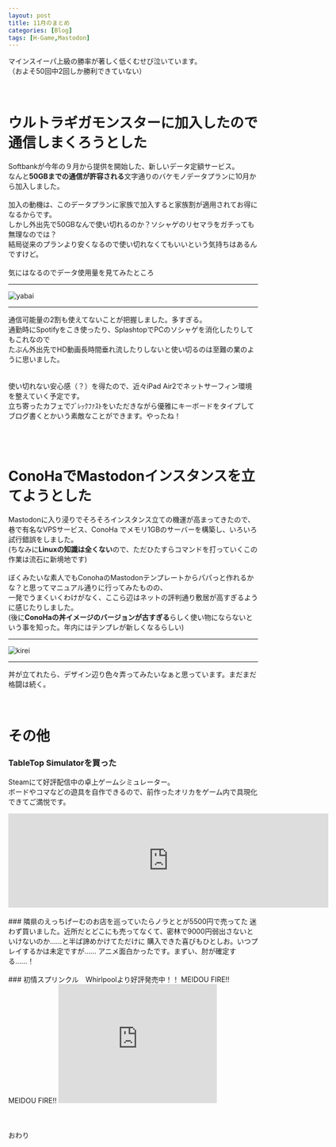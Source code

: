 ```yaml
---
layout: post
title: 11月のまとめ
categories: [Blog]
tags: [H-Game,Mastodon]
---
```


マインスイーパ上級の勝率が著しく低くむせび泣いています。  
（およそ50回中2回しか勝利できていない）
<br />
<br />
<br />
# ウルトラギガモンスターに加入したので通信しまくろうとした
Softbankが今年の９月から提供を開始した、新しいデータ定額サービス。  
なんと<b>50GBまでの通信が許容される</b>文字通りのバケモノデータプランに10月から加入しました。
<br />
<br />
加入の動機は、このデータプランに家族で加入すると家族割が適用されてお得になるからです。  
しかし外出先で50GBなんで使い切れるのか？ソシャゲのリセマラをガチっても無理なのでは？  
結局従来のプランより安くなるので使い切れなくてもいいという気持ちはあるんですけど。
<br />
<br />
気にはなるのでデータ使用量を見てみたところ

***
![yabai](http://routehachi.github.io/Pictures/clip_now_20171205_033538.png "yabai")  

***

通信可能量の2割も使えてないことが把握しました。多すぎる。  
通勤時にSpotifyをこき使ったり、SplashtopでPCのソシャゲを消化したりしてもこれなので  
たぶん外出先でHD動画長時間垂れ流したりしないと使い切るのは至難の業のように思いました。  
<br />
<br />
使い切れない安心感（？）を得たので、近々iPad Air2でネットサーフィン環境を整えていく予定です。  
立ち寄ったカフェでﾌﾞﾚｯｸﾌｧｽﾄをいただきながら優雅にキーボードをタイプしてブログ書くとかいう素敵なことができます。やったね！  
<br />
<br />
<br />
# ConoHaでMastodonインスタンスを立てようとした
Mastodonに入り浸りでそろそろインスタンス立ての機運が高まってきたので、  
巷で有名なVPSサービス、ConoHa でメモリ1GBのサーバーを構築し、いろいろ試行錯誤をしました。  
(ちなみに<b>Linuxの知識は全くない</b>ので、ただひたすらコマンドを打っていくこの作業は流石に新境地です)
<br />
<br />
ぼくみたいな素人でもConohaのMastodonテンプレートからパパっと作れるかな？と思ってマニュアル通りに行ってみたものの、  
一発でうまくいくわけがなく、ここら辺はネットの評判通り敷居が高すぎるように感じたりしました。  
(後に<b>ConoHaの丼イメージのバージョンが古すぎる</b>らしく使い物にならないという事を知った。年内にはテンプレが新しくなるらしい)

***
![kirei](http://routehachi.github.io/Pictures/Inked_2017-11-2300.18.44_LI.jpg "見上げてごらん、夜空の星を")  

***

丼が立てれたら、デザイン辺り色々弄ってみたいなぁと思っています。まだまだ格闘は続く。
<br />
<br />
<br />
# その他
### TableTop Simulatorを買った
Steamにて好評配信中の卓上ゲームシミュレーター。  
ボードやコマなどの遊具を自作できるので、前作ったオリカをゲーム内で具現化できてご満悦です。  
<iframe src="http://store.steampowered.com/widget/286160/39685/" frameborder="0" width="646" height="190"></iframe>
<br />
<br />
### 隣県のえっちげーむのお店を巡っていたらノラととが5500円で売ってた
迷わず買いました。近所だとどこにも売ってなくて、密林で9000円弱出さないといけないのか……と半ば諦めかけてただけに  
購入できた喜びもひとしお。いつプレイするかは未定ですが……  
アニメ面白かったです。まずい、肘が確定する……！  
<br />
<br />
### 初情スプリンクル　Whirlpoolより好評発売中！！
MEIDOU FIRE!! MEIDOU FIRE!!  

<iframe width="320" height="240" src="https://www.youtube.com/embed/v_I-jMys33g" frameborder="0" gesture="media" allow="encrypted-media" allowfullscreen></iframe>  
<br />
<br />
<br />
<br />
おわり
